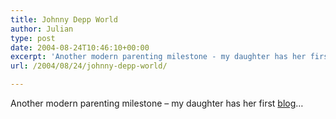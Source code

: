 ```yaml
---
title: Johnny Depp World
author: Julian
type: post
date: 2004-08-24T10:46:10+00:00
excerpt: 'Another modern parenting milestone - my daughter has her first <a href="http://mildred-deppspage.blogspot.com/">blog</a>...'
url: /2004/08/24/johnny-depp-world/

---
```

Another modern parenting milestone &#8211; my daughter has her first [blog][1]&#8230;

 [1]: http://mildred-deppspage.blogspot.com/